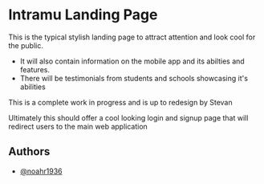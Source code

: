 # Intramu Landing Page

This is the typical stylish landing page to attract attention and look cool for the public.

-   It will also contain information on the mobile app and its abilties and features.
-   There will be testimonials from students and schools showcasing it's abilities

This is a complete work in progress and is up to redesign by Stevan

Ultimately this should offer a cool looking login and signup page that will redirect users to the main web application

## Authors

-   [@noahr1936](https://github.com/noahr1936)
